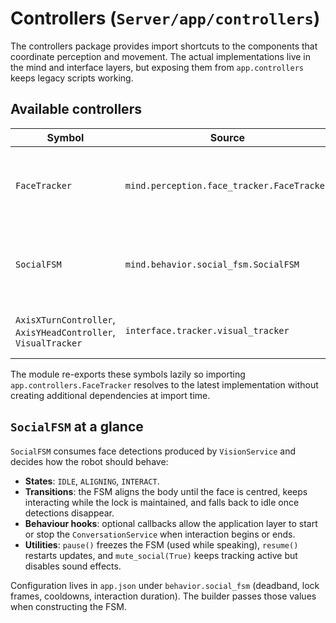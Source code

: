 # Controllers (`Server/app/controllers`)

The controllers package provides import shortcuts to the components that coordinate perception and
movement. The actual implementations live in the mind and interface layers, but exposing them from
`app.controllers` keeps legacy scripts working.

## Available controllers

| Symbol | Source | Purpose |
| ------ | ------ | ------- |
| `FaceTracker` | `mind.perception.face_tracker.FaceTracker` | Tracks faces detected by the vision pipeline and commands head/body adjustments through `MovementControl`. |
| `SocialFSM` | `mind.behavior.social_fsm.SocialFSM` | Finite state machine that pauses/alines/interacts based on face detections and timing heuristics. |
| `AxisXTurnController`, `AxisYHeadController`, `VisualTracker` | `interface.tracker.visual_tracker` | Low-level helpers used by the face tracker to move the robot smoothly. |

The module re-exports these symbols lazily so importing `app.controllers.FaceTracker` resolves to the
latest implementation without creating additional dependencies at import time.

## `SocialFSM` at a glance

`SocialFSM` consumes face detections produced by `VisionService` and decides how the robot should
behave:

- **States**: `IDLE`, `ALIGNING`, `INTERACT`.
- **Transitions**: the FSM aligns the body until the face is centred, keeps interacting while the
  lock is maintained, and falls back to idle once detections disappear.
- **Behaviour hooks**: optional callbacks allow the application layer to start or stop the
  `ConversationService` when interaction begins or ends.
- **Utilities**: `pause()` freezes the FSM (used while speaking), `resume()` restarts updates, and
  `mute_social(True)` keeps tracking active but disables sound effects.

Configuration lives in `app.json` under `behavior.social_fsm` (deadband, lock frames, cooldowns,
interaction duration). The builder passes those values when constructing the FSM.

